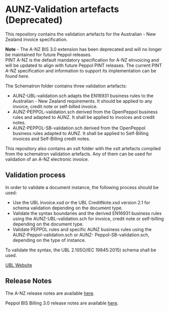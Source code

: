 # AUNZ-Validation artefacts (Deprecated)

This repository contains the validation artefacts for the Australian - New Zealand invoice specification.

**Note** - The A-NZ BIS 3.0 extension has been deprecated and will no longer be maintained for future Peppol releases.  
PINT A-NZ is the default mandatory specification for A-NZ eInvoicing and will be updated to align with future Peppol PINT releases. The current PINT A-NZ specification and information to support its implementation can be found here.  

The Schematron folder contains three validation artefacts:

* AUNZ-UBL-validation.sch adapts the EN16931 business rules to the Australian - New Zealand requirements. It should be applied to any invoice, credit note or self-billed invoice.
* AUNZ-PEPPOL-validation.sch derived from the OpenPeppol business rules and adapted to AUNZ. It shall be applied to invoices and credit notes.
* AUNZ-PEPPOL-SB-validation.sch derived from the OpenPeppol business rules adapted to AUNZ. It shall be applied to Self-Billing invoices and Self-Billing credit notes.

This repository also contains an xslt folder with the xslt artefacts compiled from the schematron validation artefacts. Any of them can be used for validation of an A-NZ electronic invoice.

## Validation process

In order to validate a document instance, the following process should be used:

* Use the UBL Invoice.xsd or the UBL CreditNote.xsd version 2.1 for schema validation depending on the document type.
* Validate the syntax boundaries and the derived EN16931 business rules using the AUNZ-UBL-validation.sch for invoice, credit note or self-billing depending on the document type.
* Validate PEPPOL rules and specific AUNZ business rules using the AUNZ-Peppol-validation.sch or AUNZ- Peppol-SB-validation.sch, depending on the type of instance.

To validate the syntax, the UBL 2.1(ISO/IEC 19845:2015) schema shall be used.

[UBL Website](https://www.oasis-open.org/committees/ubl/)

## Release Notes

The A-NZ release notes are available [here](https://github.com/A-NZ-PEPPOL/A-NZ-PEPPOL-BIS-3.0/tree/master/Specifications).

Peppol BIS Billing 3.0 release notes are available [here](https://docs.peppol.eu/poacc/upgrade-3/2024-Q4/release-notes/).
